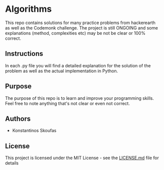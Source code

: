 # Algorithms

This repo contains solutions for many practice problems from hackerearth as well as the Codemonk challenge.
The project is still ONGOING and some explanations (method, complexities etc) may be not be clear or 100% correct.


## Instructions

In each .py file you will find a detailed explanation for the solution of the problem as well as the actual implementation in Python.


## Purpose

The purpose of this repo is to learn and improve your programming skills. Feel free to note anything that's not clear or even not correct.


## Authors

* Konstantinos Skoufas


## License

This project is licensed under the MIT License - see the [LICENSE.md](LICENSE.md) file for details
